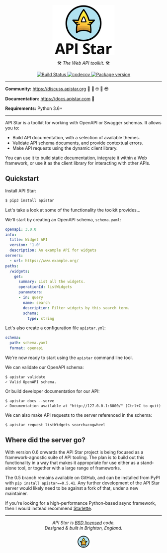 <p align="center">
    <img src="https://raw.githubusercontent.com/encode/apistar/master/docs/img/logo-200-square-light.png" alt="API Star" />
</p>
<p align="center">
    🛠 <em>The Web API toolkit.</em> 🛠
</p>
<p align="center">
<a href="https://travis-ci.org/encode/apistar">
    <img src="https://travis-ci.org/encode/apistar.svg?branch=master" alt="Build Status">
</a>
<a href="https://codecov.io/gh/encode/apistar">
    <img src="https://codecov.io/gh/encode/apistar/branch/master/graph/badge.svg" alt="codecov">
</a>
<a href="https://pypi.python.org/pypi/apistar">
    <img src="https://badge.fury.io/py/apistar.svg" alt="Package version">
</a>
</p>

---

**Community:** https://discuss.apistar.org 🤔 💭 🤓 💬 😎

**Documentation:** https://docs.apistar.com 📘

**Requirements:** Python 3.6+

---

API Star is a toolkit for working with OpenAPI or Swagger schemas. It allows you to:

* Build API documentation, with a selection of available themes.
* Validate API schema documents, and provide contextual errors.
* Make API requests using the dynamic client library.

You can use it to build static documentation, integrate it within a Web framework,
or use it as the client library for interacting with other APIs.

## Quickstart

Install API Star:

```bash
$ pip3 install apistar
```

Let's take a look at some of the functionality the toolkit provides...

We'll start by creating an OpenAPI schema, `schema.yaml`:

```yaml
openapi: 3.0.0
info:
  title: Widget API
  version: '1.0'
  description: An example API for widgets
servers:
  - url: https://www.example.org/
paths:
  /widgets:
    get:
      summary: List all the widgets.
      operationId: listWidgets
      parameters:
      - in: query
        name: search
        description: Filter widgets by this search term.
        schema:
          type: string
```

Let's also create a configuration file `apistar.yml`:

```yaml
schema:
  path: schema.yaml
  format: openapi
```

We're now ready to start using the `apistar` command line tool.

We can validate our OpenAPI schema:

```
$ apistar validate
✓ Valid OpenAPI schema.
```

Or build developer documentation for our API:

```
$ apistar docs --serve
✓ Documentation available at "http://127.0.0.1:8000/" (Ctrl+C to quit)
```

We can also make API requests to the server referenced in the schema:

```
$ apistar request listWidgets search=cogwheel
```

## Where did the server go?

With version 0.6 onwards the API Star project is being focused as a
framework-agnostic suite of API tooling. The plan is to build out this
functionality in a way that makes it appropriate for use either as a stand-alone
tool, or together with a large range of frameworks.

The 0.5 branch remains available on GitHub, and can be installed from PyPI
with `pip install apistar==0.5.41`. Any further development of the API Star
server would likely need to be against a fork of that, under a new maintainer.

If you're looking for a high-performance Python-based async framework, then
I would instead recommend [Starlette](https://www.starlette.io/).

---

<p align="center"><i>API Star is <a href="https://github.com/tomchristie/apistar/blob/master/LICENSE.md">BSD licensed</a> code.<br/>Designed & built in Brighton, England.</i>
<p align="center">
    <img src="https://raw.githubusercontent.com/encode/apistar/master/docs/img/ident-44-square-light.png" alt="API Star" />
</p>
